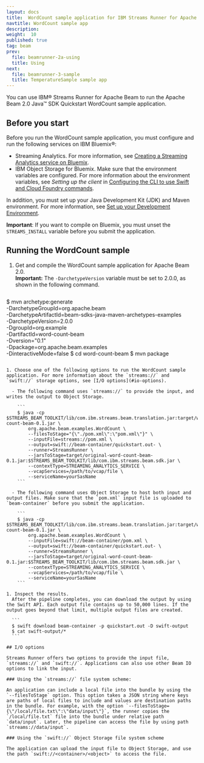 ```yaml
---
layout: docs
title:  WordCount sample application for IBM Streams Runner for Apache Beam
navtitle: WordCount sample app
description:  
weight:  10
published: true
tag: beam
prev:
  file: beamrunner-2a-using
  title: Using
next:
  file: beamrunner-3-sample
  title: TemperatureSample sample app
---
```


You can use IBM® Streams Runner for Apache Beam to run the Apache Beam 2.0 Java™ SDK Quickstart WordCount sample application.

## Before you start

Before you run the WordCount sample application, you must configure and run the following services on IBM Bluemix®:

- Streaming Analytics. For more information, see [Creating a Streaming Analytics service on Bluemix](../beamrunner/beamrunner-2-install/#creating-a-streaming-analytics-service-on-bluemix).
- IBM Object Storage for Bluemix. Make sure that the environment variables are configured. For more information about the environment variables, see _Setting up the client_ in [Configuring the CLI to use Swift and Cloud Foundry commands](https://console.stage1.bluemix.net/docs/services/ObjectStorage/os_configuring.html).

In addition, you must set up your Java Development Kit (JDK) and Maven environment. For more information, see [Set up your Development Environment](https://beam.apache.org/get-started/quickstart-java/#set-up-your-development-environment).

**Important**: If you want to compile on Bluemix, you must unset the `STREAMS_INSTALL` variable before you submit the application.

## Running the WordCount sample

1. Get and compile the WordCount sample application for Apache Beam 2.0.  
    **Important:** The `-DarchetypeVersion` variable must be set to 2.0.0, as shown in the following command.

   ```
  $ mvn archetype:generate \
            -DarchetypeGroupId=org.apache.beam \
            -DarchetypeArtifactId=beam-sdks-java-maven-archetypes-examples \
            -DarchetypeVersion=2.0.0 \
            -DgroupId=org.example \
            -DartifactId=word-count-beam \
            -Dversion="0.1" \
            -Dpackage=org.apache.beam.examples \
            -DinteractiveMode=false
  $ cd word-count-beam
  $ mvn package
  ```

1. Choose one of the following options to run the WordCount sample application. For more information about the `streams://` and `swift://` storage options, see [I/O options](#io-options).

    - The following command uses `streams://` to provide the input, and writes the output to Object Storage.

      ```
      $ java -cp $STREAMS_BEAM_TOOLKIT/lib/com.ibm.streams.beam.translation.jar:target/word-count-beam-0.1.jar \
          org.apache.beam.examples.WordCount \
          --filesToStage="{\"./pom.xml\":\"pom.xml\"}" \
          --inputFile=streams://pom.xml \
          --output=swift://beam-container/quickstart.out- \
          --runner=StreamsRunner \
          --jarsToStage=target/original-word-count-beam-0.1.jar:$STREAMS_BEAM_TOOLKIT/lib/com.ibm.streams.beam.sdk.jar \
          --contextType=STREAMING_ANALYTICS_SERVICE \
          --vcapServices=/path/to/vcap/file \
          --serviceName=yourSasName
      ```

    - The following command uses Object Storage to host both input and output files. Make sure that the `pom.xml` input file is uploaded to `beam-container` before you submit the application.

      ```
      $ java -cp $STREAMS_BEAM_TOOLKIT/lib/com.ibm.streams.beam.translation.jar:target/word-count-beam-0.1.jar \
          org.apache.beam.examples.WordCount \
          --inputFile=swift://beam-container/pom.xml \
          --output=swift://beam-container/quickstart.out- \
          --runner=StreamsRunner \
          --jarsToStage=target/original-word-count-beam-0.1.jar:$STREAMS_BEAM_TOOLKIT/lib/com.ibm.streams.beam.sdk.jar \
          --contextType=STREAMING_ANALYTICS_SERVICE \
          --vcapServices=/path/to/vcap/file \
          --serviceName=yourSasName
      ```

1. Inspect the results.  
    After the pipeline completes, you can download the output by using the Swift API. Each output file contains up to 50,000 lines. If the output goes beyond that limit, multiple output files are created.

    ```
    $ swift download beam-container -p quickstart.out -D swift-output
    $ cat swift-output/*
    ```

## I/O options

Streams Runner offers two options to provide the input file, `streams://` and `swift://`. Applications can also use other Beam IO options to link the input.

### Using the `streams://` file system scheme:

An application can include a local file into the bundle by using the `--filesToStage` option. This option takes a JSON string where keys are paths of local files to include and values are destination paths in the bundle. For example, with the option `--filesToStage={\"/local/file.txt\":\"data/input\"}`, the runner copies the `/local/file.txt` file into the bundle under relative path `data/input`. Later, the pipeline can access the file by using path `streams://data/input`.

### Using the `swift://` Object Storage file system scheme

The application can upload the input file to Object Storage, and use the path `swift://<container>/<object>` to access the file.
